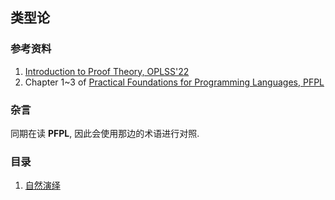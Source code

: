 ## 类型论

### 参考资料
1. [Introduction to Proof Theory, OPLSS'22](https://www.cs.uoregon.edu/research/summerschool/summer22/topics.php#Pfenning)
2. Chapter 1~3 of [Practical Foundations for Programming Languages, PFPL](https://dl.acm.org/doi/book/10.5555/3002812)

### 杂言
同期在读 **PFPL**, 因此会使用那边的术语进行对照. 

### 目录
1. [自然演绎](./natural-deduction.md)



    